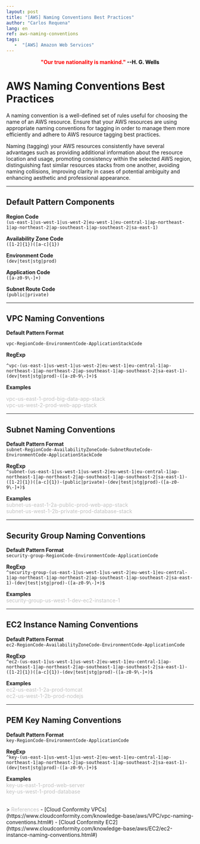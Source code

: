 ```yaml
---
layout: post
title: "[AWS] Naming Conventions Best Practices"
author: "Carlos Requena"
lang: en
ref: aws-naming-conventions
tags:
   -  "[AWS] Amazon Web Services" 
---
```


<div style="text-align:center"><span style="color:red;font-weight: bold">"Our true nationality is mankind." </span> <span style="color:black;font-weight: bold">--H. G. Wells</span></div>

# AWS Naming Conventions Best Practices

A naming convention is a well-defined set of rules useful for choosing the name of an AWS resource. Ensure that your AWS resources are using appropriate naming conventions for 
tagging in order to manage them more efficiently and adhere to AWS resource tagging best practices.

Naming (tagging) your AWS resources consistently have several advantages such as providing additional information about the resource location and usage, promoting consistency within the selected AWS region, distinguishing fast similar resources stacks from one another, avoiding naming collisions,
improving clarity in cases of potential ambiguity and enhancing aesthetic and professional appearance.

-----------
## Default Pattern Components

**Region Code**     
``(us-east-1|us-west-1|us-west-2|eu-west-1|eu-central-1|ap-northeast-1|ap-northeast-2|ap-southeast-1|ap-southeast-2|sa-east-1)``

**Availability Zone Code**  
``([1-2]{1})([a-c]{1})``

**Environment Code**    
``(dev|test|stg|prod)`` 

**Application Code**     
``([a-z0-9\-]+)`` 

**Subnet Route Code**   
``(public|private)``

-----------
## VPC Naming Conventions

**Default Pattern Format**  

``vpc-RegionCode-EnvironmentCode-ApplicationStackCode``

**RegExp**  

``^vpc-(us-east-1|us-west-1|us-west-2|eu-west-1|eu-central-1|ap-northeast-1|ap-northeast-2|ap-southeast-1|ap-southeast-2|sa-east-1)-(dev|test|stg|prod)-([a-z0-9\-]+)$``

**Examples**    

<span style="color:silver;">
vpc-us-east-1-prod-big-data-app-stack
<br>
vpc-us-west-2-prod-web-app-stack
</span>

-----------
## Subnet Naming Conventions

**Default Pattern Format**      
``subnet-RegionCode-AvailabilityZoneCode-SubnetRouteCode-EnvironmentCode-ApplicationStackCode``

**RegExp**      
``^subnet-(us-east-1|us-west-1|us-west-2|eu-west-1|eu-central-1|ap-northeast-1|ap-northeast-2|ap-southeast-1|ap-southeast-2|sa-east-1)-([1-2]{1})([a-c]{1})-(public|private)-(dev|test|stg|prod)-([a-z0-9\-]+)$``

**Examples**            
<span style="color:silver;">
subnet-us-east-1-2a-public-prod-web-app-stack
<br>
subnet-us-west-1-2b-private-prod-database-stack
</span>

-----------
## Security Group Naming Conventions

**Default Pattern Format**      
``security-group-RegionCode-EnvironmentCode-ApplicationCode``

**RegExp**      
``^security-group-(us-east-1|us-west-1|us-west-2|eu-west-1|eu-central-1|ap-northeast-1|ap-northeast-2|ap-southeast-1|ap-southeast-2|sa-east-1)-(dev|test|stg|prod)-([a-z0-9\-]+)$``

**Examples**        
<span style="color:silver;">
security-group-us-west-1-dev-ec2-instance-1
</span>

-----------
## EC2 Instance Naming Conventions

**Default Pattern Format**      
``ec2-RegionCode-AvailabilityZoneCode-EnvironmentCode-ApplicationCode``

**RegExp**      
``^ec2-(us-east-1|us-west-1|us-west-2|eu-west-1|eu-central-1|ap-northeast-1|ap-northeast-2|ap-southeast-1|ap-southeast-2|sa-east-1)-([1-2]{1})([a-c]{1})-(dev|test|stg|prod)-([a-z0-9\-]+)$``

**Examples**        
<span style="color:silver;">
ec2-us-east-1-2a-prod-tomcat
<br>
ec2-us-west-1-2b-prod-nodejs 
</span>

-----------
## PEM Key Naming Conventions

**Default Pattern Format**      
``key-RegionCode-EnvironmentCode-ApplicationCode``

**RegExp**      
``^key-(us-east-1|us-west-1|us-west-2|eu-west-1|eu-central-1|ap-northeast-1|ap-northeast-2|ap-southeast-1|ap-southeast-2|sa-east-1)-(dev|test|stg|prod)-([a-z0-9\-]+)$``

**Examples**        
<span style="color:silver;">
key-us-east-1-prod-web-server
<br>
key-us-west-1-prod-database 
</span>


<br>
> 
<span style="color:silver;">References</span>
- [Cloud Conformity VPCs](https://www.cloudconformity.com/knowledge-base/aws/VPC/vpc-naming-conventions.html#)
- [Cloud Conformity EC2](https://www.cloudconformity.com/knowledge-base/aws/EC2/ec2-instance-naming-conventions.html#)
